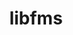 ---
title: "libfms"
layout: cache
categories: [package, develop]
meta: {"versions": ["0.2.0"], "compilers": ["gcc@=11.1.0", "gcc@=11.4.0"], "oss": ["ubuntu20.04"], "platforms": ["linux"], "targets": ["x86_64_v3"], "stacks": ["data-vis-sdk", "e4s", "root"], "num_specs": 9, "num_specs_by_stack": {"root": 9, "data-vis-sdk": 5, "e4s": 4}}
spec_details: [{"hash": "hfyfk3agmkrpl4gpdgfjj3tin4ghkjrl", "compiler": "gcc@=11.1.0", "versions": ["0.2.0"], "os": "ubuntu20.04", "platform": "linux", "target": "x86_64_v3", "variants": ["build_system=cmake", "build_type=Release", "+conduit", "generator=make", "~ipo", "+shared"], "stacks": ["root", "data-vis-sdk"], "size": "-", "tarball": "https://binaries.spack.io/develop/build_cache/linux-ubuntu20.04-x86_64_v3/gcc-11.1.0/libfms-0.2.0/linux-ubuntu20.04-x86_64_v3-gcc-11.1.0-libfms-0.2.0-hfyfk3agmkrpl4gpdgfjj3tin4ghkjrl.spack"}, {"hash": "bzebp5cxawtnwhrugft2wngqlk6vleuj", "compiler": "gcc@=11.1.0", "versions": ["0.2.0"], "os": "ubuntu20.04", "platform": "linux", "target": "x86_64_v3", "variants": ["build_system=cmake", "build_type=Release", "+conduit", "generator=make", "~ipo", "+shared"], "stacks": ["root", "data-vis-sdk"], "size": "-", "tarball": "https://binaries.spack.io/develop/build_cache/linux-ubuntu20.04-x86_64_v3/gcc-11.1.0/libfms-0.2.0/linux-ubuntu20.04-x86_64_v3-gcc-11.1.0-libfms-0.2.0-bzebp5cxawtnwhrugft2wngqlk6vleuj.spack"}, {"hash": "iab42repg5mhlod5eigblppeiup6mgpy", "compiler": "gcc@=11.1.0", "versions": ["0.2.0"], "os": "ubuntu20.04", "platform": "linux", "target": "x86_64_v3", "variants": ["build_system=cmake", "build_type=Release", "+conduit", "generator=make", "~ipo", "+shared"], "stacks": ["root", "data-vis-sdk"], "size": "-", "tarball": "https://binaries.spack.io/develop/build_cache/linux-ubuntu20.04-x86_64_v3/gcc-11.1.0/libfms-0.2.0/linux-ubuntu20.04-x86_64_v3-gcc-11.1.0-libfms-0.2.0-iab42repg5mhlod5eigblppeiup6mgpy.spack"}, {"hash": "yfwem3qitbo6qnjj65wbju6t5agocwg3", "compiler": "gcc@=11.1.0", "versions": ["0.2.0"], "os": "ubuntu20.04", "platform": "linux", "target": "x86_64_v3", "variants": ["build_system=cmake", "build_type=Release", "+conduit", "generator=make", "~ipo", "+shared"], "stacks": ["root", "data-vis-sdk"], "size": "-", "tarball": "https://binaries.spack.io/develop/build_cache/linux-ubuntu20.04-x86_64_v3/gcc-11.1.0/libfms-0.2.0/linux-ubuntu20.04-x86_64_v3-gcc-11.1.0-libfms-0.2.0-yfwem3qitbo6qnjj65wbju6t5agocwg3.spack"}, {"hash": "ltk3ld42ey5urm3xgifro7wlzcy3gkqc", "compiler": "gcc@=11.1.0", "versions": ["0.2.0"], "os": "ubuntu20.04", "platform": "linux", "target": "x86_64_v3", "variants": ["build_system=cmake", "build_type=Release", "+conduit", "generator=make", "~ipo", "+shared"], "stacks": ["root", "data-vis-sdk"], "size": "-", "tarball": "https://binaries.spack.io/develop/build_cache/linux-ubuntu20.04-x86_64_v3/gcc-11.1.0/libfms-0.2.0/linux-ubuntu20.04-x86_64_v3-gcc-11.1.0-libfms-0.2.0-ltk3ld42ey5urm3xgifro7wlzcy3gkqc.spack"}, {"hash": "erylzfzgxcfmmqzdsuw5sjpow24oc27a", "compiler": "gcc@=11.4.0", "versions": ["0.2.0"], "os": "ubuntu20.04", "platform": "linux", "target": "x86_64_v3", "variants": ["build_system=cmake", "build_type=Release", "+conduit", "generator=make", "~ipo", "+shared"], "stacks": ["root", "e4s"], "size": "-", "tarball": "https://binaries.spack.io/develop/build_cache/linux-ubuntu20.04-x86_64_v3/gcc-11.4.0/libfms-0.2.0/linux-ubuntu20.04-x86_64_v3-gcc-11.4.0-libfms-0.2.0-erylzfzgxcfmmqzdsuw5sjpow24oc27a.spack"}, {"hash": "44ltnnshnknnn57t6lvhsv6ipsdyqjav", "compiler": "gcc@=11.4.0", "versions": ["0.2.0"], "os": "ubuntu20.04", "platform": "linux", "target": "x86_64_v3", "variants": ["build_system=cmake", "build_type=Release", "+conduit", "generator=make", "~ipo", "+shared"], "stacks": ["root", "e4s"], "size": "-", "tarball": "https://binaries.spack.io/develop/build_cache/linux-ubuntu20.04-x86_64_v3/gcc-11.4.0/libfms-0.2.0/linux-ubuntu20.04-x86_64_v3-gcc-11.4.0-libfms-0.2.0-44ltnnshnknnn57t6lvhsv6ipsdyqjav.spack"}, {"hash": "nhs2kdjayrxe5xui2vcolenz74ytzpyj", "compiler": "gcc@=11.4.0", "versions": ["0.2.0"], "os": "ubuntu20.04", "platform": "linux", "target": "x86_64_v3", "variants": ["build_system=cmake", "build_type=Release", "+conduit", "generator=make", "~ipo", "+shared"], "stacks": ["root", "e4s"], "size": "-", "tarball": "https://binaries.spack.io/develop/build_cache/linux-ubuntu20.04-x86_64_v3/gcc-11.4.0/libfms-0.2.0/linux-ubuntu20.04-x86_64_v3-gcc-11.4.0-libfms-0.2.0-nhs2kdjayrxe5xui2vcolenz74ytzpyj.spack"}, {"hash": "2lbxzy4ujdjev3fkxs7t4hjibdzppbeu", "compiler": "gcc@=11.4.0", "versions": ["0.2.0"], "os": "ubuntu20.04", "platform": "linux", "target": "x86_64_v3", "variants": ["build_system=cmake", "build_type=Release", "+conduit", "generator=make", "~ipo", "+shared"], "stacks": ["root", "e4s"], "size": "-", "tarball": "https://binaries.spack.io/develop/build_cache/linux-ubuntu20.04-x86_64_v3/gcc-11.4.0/libfms-0.2.0/linux-ubuntu20.04-x86_64_v3-gcc-11.4.0-libfms-0.2.0-2lbxzy4ujdjev3fkxs7t4hjibdzppbeu.spack"}]
---